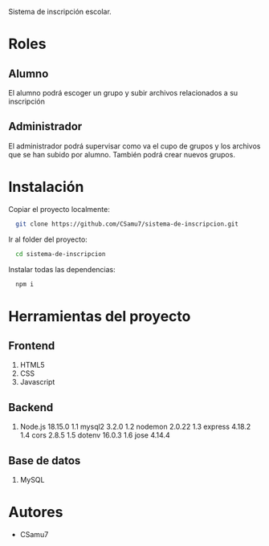 Sistema de inscripción escolar.

# Roles
## Alumno
El alumno podrá escoger un grupo y subir archivos relacionados a su inscripción

## Administrador
El administrador podrá supervisar como va el cupo de grupos y los archivos que se han subido por alumno. También podrá crear nuevos grupos.

# Instalación

Copiar el proyecto localmente:
```bash
  git clone https://github.com/CSamu7/sistema-de-inscripcion.git
```

Ir al folder del proyecto:
```bash
  cd sistema-de-inscripcion
```

Instalar todas las dependencias:
```bash
  npm i
```

# Herramientas del proyecto

## Frontend
1. HTML5
2. CSS
3. Javascript

## Backend
1. Node.js 18.15.0
  1.1 mysql2 3.2.0
  1.2 nodemon 2.0.22
  1.3 express 4.18.2
  1.4 cors 2.8.5
  1.5 dotenv 16.0.3
  1.6 jose 4.14.4

## Base de datos
1. MySQL

# Autores

- CSamu7
  

